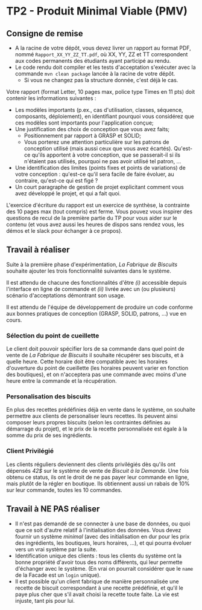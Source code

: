 # TP2 - Produit Minimal Viable (PMV)


## Consigne de remise

- A la racine de votre dépôt, vous devez livrer un rapport au format PDF, nommé `Rapport_XX_YY_ZZ_TT.pdf`, où XX, YY, ZZ et TT correspondent aux codes permanents des étudiants ayant participé au rendu.
- Le code rendu doit compiler et les tests d'acceptation s'exécuter avec la commande `mvn clean package` lancée à la racine de votre dépôt.
  - Si vous ne changez pas la structure donnée, c'est déjà le cas.


Votre rapport (format Letter, 10 pages max, police type Times en 11 pts) doit contenir les informations suivantes :

- Les modèles importants (p.ex., cas d'utilisation, classes, séquence, composants, déploiement), en identifiant pourquoi vous considérez que ces modèles sont importants pour l'application conçue;
- Une justification des choix de conception que vous avez faits;
  - Positionnement par rapport à GRASP et SOLID; 
  - Vous porterez une attention particulière sur les patrons de conception utilisé (mais aussi ceux que vous avez écartés). Qu'est-ce qu'ils apportent à votre conception, que se passerait-il si ils n'étaient pas utilisés, pourquoi ne pas avoir utilisé tel patron, ...
- Une identification des limites (points fixes et points de variations) de votre conception : qu'est-ce qu'il sera facile de faire évoluer, au contraire, qu'est-ce qui est figé ?
- Un court paragraphe de gestion de projet explicitant comment vous avez développé le projet, et qui a fait quoi.

L'exercice d'écriture du rapport est un exercice de synthèse, la contrainte des 10 pages max (tout compris) est ferme. Vous pouvez vous inspirer des questions de recul de la première partie du TP pour vous aider sur le contenu (et vous avez aussi les heures de dispos sans rendez vous, les démos et le slack pour échanger à ce propos).

## Travail à réaliser

Suite à la première phase d'expérimentation, _La Fabrique de Biscuits_ souhaite ajouter les trois fonctionnalité suivantes dans le système. 

Il est attendu de chacune des fonctionnalités d'être _(i)_ accessible depuis l'interface en ligne de commande et _(ii)_ livrée avec un (ou plusieurs) scénario d'acceptations démontrant son usage. 

Il est attendu de l'équipe de développement de produire un code conforme aux bonnes pratiques de conception (GRASP, SOLID, patrons, ...) vue en cours.

### Sélection du point de cueillette

Le client doit pouvoir spécifier lors de sa commande dans quel point de vente de _La Fabrique de Biscuits_ il souhaite récupérer ses biscuits, et à quelle heure. Cette horaire doit être compatible avec les horaires d'ouverture du point de cueillette (les horaires peuvent varier en fonction des boutiques), et on n'acceptera pas une commande avec moins d'une heure entre la commande et la récupération.

### Personalisation des biscuits

En plus des recettes prédéfinies déjà en vente dans le système, on souhaite permettre aux clients de personaliser leurs recettes. Ils peuvent ainsi composer leurs propres biscuits (selon les contraintes définies au démarrage du projet), et le prix de la recette personnalisée est égale à la somme du prix de ses ingrédients. 

### Client Privilégié

Les clients réguliers deviennent des clients privilégiés dès qu'ils ont dépensés _42$_ sur le système de vente de _Biscuit à la Demande_. Une fois obtenu ce status, ils ont le droit de ne pas payer leur commande en ligne, mais plutôt de la régler en boutique. Ils obtiennent aussi un rabais de 10% sur leur commande, toutes les 10 commandes.

## Travail à NE PAS réaliser

  * Il n'est pas demandé de se connecter à une base de données, ou quoi que ce soit d'autre relatif à l'initialisation des données. Vous devez fournir un système _minimal_ (avec des initialisation en dur pour les prix des ingrédients, les boutiques, leurs horaires, ...), et qui pourra évoluer vers un vrai système par la suite.
  * Identification unique des clients : tous les clients du système ont la bonne propriété d'avoir tous des noms différents, qui leur permette d'échanger avec le système. (En vrai on pourrait considérer que le `name` de la Facade est un `login` unique).
  * Il est possible qu'un client fabrique de manière personnalisée une recette de biscuit correspondant à une recette prédéfinie, et qu'il le paye plus cher que s'il avait choisi la recette toute faite. La vie est injuste, tant pis pour lui.